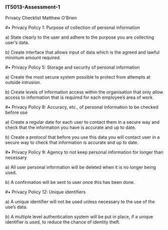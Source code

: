 ### IT5013-Assessment-1
Privacy Checklist Matthew O'Brien

#•	Privacy Policy 1: Purpose of collection of personal information

a) State clearly to the user and adhere to the purpose you are collecting user’s data.

b) Create interface that allows input of data which is the agreed and lawful minimum amount required.

#•	Privacy Policy 5: Storage and security of personal information

a) Create the most secure system possible to protect from attempts at outside intrusion.

b) Create levels of information access within the organisation that only allow access to information that is required for each employee’s area of work.

#•	Privacy Policy 8: Accuracy, etc., of personal information to be checked before use

a) Create a regular date for each user to contact them in a secure way and check that the information you have is accurate and up to date.

b) Create a protocol that before you use this data you will contact user in a secure way to check that information is accurate and up to date. 

#•	Privacy Policy 9: Agency to not keep personal information for longer than necessary

a) All user personal information will be deleted when it is no longer being used.

b) A confirmation will be sent to user once this has been done.

#•	Privacy Policy 12: Unique identifiers

a) A unique identifier will not be used unless necessary to the use of the use’s data.

b) A multiple level authentication system will be put in place, if a unique identifier is used, to reduce the chance of identity theft.
